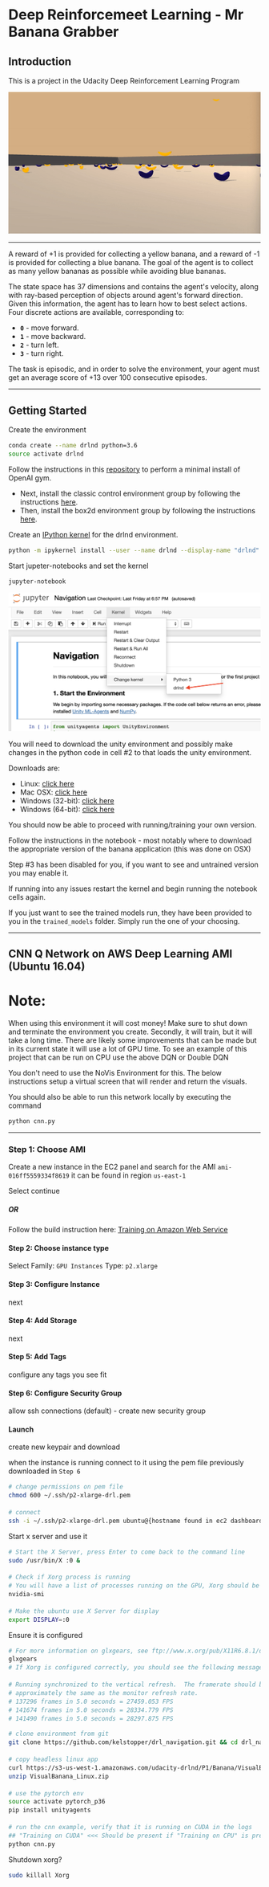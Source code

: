 # Deep Reinforcemeet Learning - Mr Banana Grabber

## Introduction

This is a project in the Udacity Deep Reinforcement Learning Program

![Screen grab in action](images/bananas.gif "GIF Recording")

---

A reward of +1 is provided for collecting a yellow banana, and a reward of -1 is provided for collecting a blue banana.  The goal of the agent is to collect as many yellow bananas as possible while avoiding blue bananas.

The state space has 37 dimensions and contains the agent's velocity, along with ray-based perception of objects around agent's forward direction.  Given this information, the agent has to learn how to best select actions.  Four discrete actions are available, corresponding to:
- **`0`** - move forward.
- **`1`** - move backward.
- **`2`** - turn left.
- **`3`** - turn right.

The task is episodic, and in order to solve the environment, your agent must get an average score of +13 over 100 consecutive episodes.

---

## Getting Started

Create the environment
```bash
conda create --name drlnd python=3.6
source activate drlnd
```
Follow the instructions in this [repository](https://github.com/openai/gym) to perform a minimal install of OpenAI gym.

* Next, install the classic control environment group by following the instructions [here](https://github.com/openai/gym#classic-control).
* Then, install the box2d environment group by following the instructions [here](https://github.com/openai/gym#box2d).

Create an [IPython kernel](http://ipython.readthedocs.io/en/stable/install/kernel_install.html) for the drlnd environment.
```bash
python -m ipykernel install --user --name drlnd --display-name "drlnd"
```

Start jupeter-notebooks and set the kernel
```bash
jupyter-notebook
```

![Select Kernel -> Change Kernel -> drlnd](images/select_kernel.png "Select Kernel")

You will need to download the unity environment and possibly make changes in the python code in cell #2 to that loads the unity environment.

Downloads are:
* Linux: [click here](https://s3-us-west-1.amazonaws.com/udacity-drlnd/P1/Banana/Banana_Linux.zip)
* Mac OSX: [click here](https://s3-us-west-1.amazonaws.com/udacity-drlnd/P1/Banana/Banana.app.zip)
* Windows (32-bit): [click here](https://s3-us-west-1.amazonaws.com/udacity-drlnd/P1/Banana/Banana_Windows_x86.zip)
* Windows (64-bit): [click here](https://s3-us-west-1.amazonaws.com/udacity-drlnd/P1/Banana/Banana_Windows_x86_64.zip)

You should now be able to proceed with running/training your own version.

Follow the instructions in the notebook - most notably where to download the appropriate version of the banana application (this was done on OSX)

Step #3 has been disabled for you, if you want to see and untrained version you may enable it.

If running into any issues restart the kernel and begin running the notebook cells again.

If you just want to see the trained models run, they have been provided to you in the `trained_models` folder. Simply run the one of your choosing.

---

## CNN Q Network on AWS Deep Learning AMI (Ubuntu 16.04)

Note:
===

When using this environment it will cost money! Make sure to shut down and terminate the environment you create. Secondly, it will train, but it will take a long time. There are likely some improvements that can be made but in its current state it will use a lot of GPU time. To see an example of this project that can be run on CPU use the above DQN or Double DQN

You don't need to use the NoVis Environment for this. The below instructions setup a virtual screen that will render and return the visuals.

You should also be able to run this network locally by executing the command

```bash
python cnn.py
```

---

### Step 1: Choose AMI

Create a new instance in the EC2 panel and search for the AMI `ami-016ff5559334f8619` it can be found in region `us-east-1`

Select continue

##### OR

Follow the build instruction here: [Training on Amazon Web Service](https://github.com/Unity-Technologies/ml-agents/blob/master/docs/Training-on-Amazon-Web-Service.md)

#### Step 2: Choose instance type

Select Family: `GPU Instances` Type: `p2.xlarge`

#### Step 3: Configure Instance

next

#### Step 4: Add Storage

next

#### Step 5: Add Tags

configure any tags you see fit

#### Step 6: Configure Security Group

allow ssh connections (default) - create new security group

#### Launch

create new keypair and download

when the instance is running connect to it using the pem file previously downloaded in `Step 6`

```bash
# change permissions on pem file
chmod 600 ~/.ssh/p2-xlarge-drl.pem

# connect
ssh -i ~/.ssh/p2-xlarge-drl.pem ubuntu@{hostname found in ec2 dashboard}
```

Start x server and use it
```bash
# Start the X Server, press Enter to come back to the command line
sudo /usr/bin/X :0 &

# Check if Xorg process is running
# You will have a list of processes running on the GPU, Xorg should be in the list.
nvidia-smi

# Make the ubuntu use X Server for display
export DISPLAY=:0
```

Ensure it is configured
```bash
# For more information on glxgears, see ftp://www.x.org/pub/X11R6.8.1/doc/glxgears.1.html.
glxgears
# If Xorg is configured correctly, you should see the following message

# Running synchronized to the vertical refresh.  The framerate should be
# approximately the same as the monitor refresh rate.
# 137296 frames in 5.0 seconds = 27459.053 FPS
# 141674 frames in 5.0 seconds = 28334.779 FPS
# 141490 frames in 5.0 seconds = 28297.875 FPS
```

```bash
# clone environment from git
git clone https://github.com/kelstopper/drl_navigation.git && cd drl_navigation

# copy headless linux app
curl https://s3-us-west-1.amazonaws.com/udacity-drlnd/P1/Banana/VisualBanana_Linux.zip > VisualBanana_Linux.zip
unzip VisualBanana_Linux.zip

# use the pytorch env
source activate pytorch_p36
pip install unityagents

# run the cnn example, verify that it is running on CUDA in the logs
## "Training on CUDA" <<< Should be present if "Training on CPU" is present you are training on cpu and it WILL take longer and cost more
python cnn.py
```

Shutdown xorg?
```bash
sudo killall Xorg
```